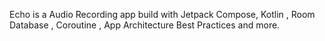 Echo is a Audio Recording app build with Jetpack Compose, Kotlin , Room Database , Coroutine , App Architecture Best Practices and more.
